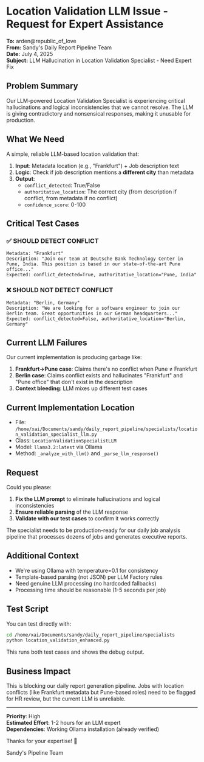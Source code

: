 # Location Validation LLM Issue - Request for Expert Assistance

**To:** arden@republic_of_love  
**From:** Sandy's Daily Report Pipeline Team  
**Date:** July 4, 2025  
**Subject:** LLM Hallucination in Location Validation Specialist - Need Expert Fix  

## Problem Summary

Our LLM-powered Location Validation Specialist is experiencing critical hallucinations and logical inconsistencies that we cannot resolve. The LLM is giving contradictory and nonsensical responses, making it unusable for production.

## What We Need

A simple, reliable LLM-based location validation that:

1. **Input**: Metadata location (e.g., "Frankfurt") + Job description text
2. **Logic**: Check if job description mentions a **different city** than metadata
3. **Output**: 
   - `conflict_detected`: True/False
   - `authoritative_location`: The correct city (from description if conflict, from metadata if no conflict)
   - `confidence_score`: 0-100

## Critical Test Cases

### ✅ SHOULD DETECT CONFLICT
```
Metadata: "Frankfurt"
Description: "Join our team at Deutsche Bank Technology Center in Pune, India. This position is based in our state-of-the-art Pune office..."
Expected: conflict_detected=True, authoritative_location="Pune, India"
```

### ❌ SHOULD NOT DETECT CONFLICT  
```
Metadata: "Berlin, Germany"
Description: "We are looking for a software engineer to join our Berlin team. Great opportunities in our German headquarters..."
Expected: conflict_detected=False, authoritative_location="Berlin, Germany"
```

## Current LLM Failures

Our current implementation is producing garbage like:

1. **Frankfurt→Pune case**: Claims there's no conflict when Pune ≠ Frankfurt
2. **Berlin case**: Claims conflict exists and hallucinates "Frankfurt" and "Pune office" that don't exist in the description
3. **Context bleeding**: LLM mixes up different test cases

## Current Implementation Location

- File: `/home/xai/Documents/sandy/daily_report_pipeline/specialists/location_validation_specialist_llm.py`
- Class: `LocationValidationSpecialistLLM`  
- Model: `llama3.2:latest` via Ollama
- Method: `_analyze_with_llm()` and `_parse_llm_response()`

## Request

Could you please:

1. **Fix the LLM prompt** to eliminate hallucinations and logical inconsistencies
2. **Ensure reliable parsing** of the LLM response
3. **Validate with our test cases** to confirm it works correctly

The specialist needs to be production-ready for our daily job analysis pipeline that processes dozens of jobs and generates executive reports.

## Additional Context

- We're using Ollama with temperature=0.1 for consistency
- Template-based parsing (not JSON) per LLM Factory rules
- Need genuine LLM processing (no hardcoded fallbacks)
- Processing time should be reasonable (1-5 seconds per job)

## Test Script

You can test directly with:
```bash
cd /home/xai/Documents/sandy/daily_report_pipeline/specialists
python location_validation_enhanced.py
```

This runs both test cases and shows the debug output.

## Business Impact

This is blocking our daily report generation pipeline. Jobs with location conflicts (like Frankfurt metadata but Pune-based roles) need to be flagged for HR review, but the current LLM is unreliable.

---

**Priority**: High  
**Estimated Effort**: 1-2 hours for an LLM expert  
**Dependencies**: Working Ollama installation (already verified)

Thanks for your expertise! 🙏

Sandy's Pipeline Team
